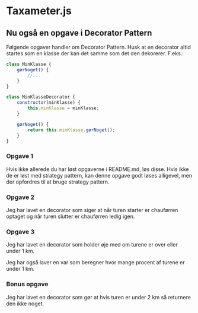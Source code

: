 # Taxameter.js
## Nu også en opgave i Decorator Pattern

Følgende opgaver handler om Decorator Pattern. Husk at en decorator altid startes som en klasse der kan det samme som det den dekorerer. F.eks.:
```javascript
class MinKlasse {
    gørNoget() {
        //...
    }
}

class MinKlasseDecorator {
    constructor(minKlasse) {
        this.minKlasse = minKlasse;
    }

    gørNoget() {
        return this.minKlasse.gørNoget();
    }
}
```

### Opgave 1
Hvis ikke allerede du har løst opgaverne i README.md, løs disse. Hvis ikke de er løst med strategy pattern, kan denne opgave godt løses alligevel, men der opfordres til at bruge strategy pattern.

### Opgave 2

Jeg har lavet en decorator som siger at når turen starter er chauførren optaget og når turen slutter er chauførren ledig igen.

### Opgave 3

Jeg har lavet en decorator som holder øje med om turene er over eller under 1 km.

Jeg har også laver en var som beregner hvor mange procent af turene er under 1 km.

### Bonus opgave

Jeg har lavet en decorator som gør at hvis turen er under 2 km så returnere den ikke noget.